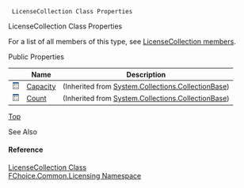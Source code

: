﻿     LicenseCollection Class Properties                                                   

LicenseCollection Class Properties

For a list of all members of this type, see [LicenseCollection members](FChoice.Common~FChoice.Common.Licensing.LicenseCollection_members.md).

Public Properties

|   | Name | Description |
| --- | --- | --- |
| ![Public Property](dotnetimages/publicProperty.png) | [Capacity](#) | (Inherited from [System.Collections.CollectionBase](#)) |
| ![Public Property](dotnetimages/publicProperty.png) | [Count](#) | (Inherited from [System.Collections.CollectionBase](#)) |

[Top](#top)

See Also

#### Reference

[LicenseCollection Class](FChoice.Common~FChoice.Common.Licensing.LicenseCollection.md)  
[FChoice.Common.Licensing Namespace](FChoice.Common~FChoice.Common.Licensing_namespace.md)